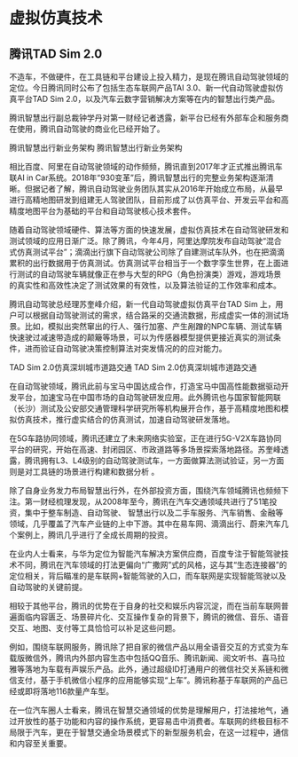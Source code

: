 # 虚拟仿真技术


## 腾讯TAD Sim 2.0


不造车，不做硬件，在工具链和平台建设上投入精力，是现在腾讯自动驾驶领域的定位。今日腾讯同时公布了包括生态车联网产品TAI 3.0、新一代自动驾驶虚拟仿真平台TAD Sim 2.0，以及汽车云数字营销解决方案等在内的智慧出行类产品。

腾讯智慧出行副总裁钟学丹对第一财经记者透露，新平台已经有外部车企和服务商在使用，腾讯自动驾驶的商业化已经开始了。

腾讯智慧出行新业务架构
腾讯智慧出行新业务架构

相比百度、阿里在自动驾驶领域的动作频频，腾讯直到2017年才正式推出腾讯车联AI in Car系统。2018年“930变革”后，腾讯智慧出行的完整业务架构逐渐清晰。但据记者了解，腾讯自动驾驶业务团队其实从2016年开始成立布局，从最早进行高精地图研发到组建无人驾驶团队，目前形成了以仿真平台、开发云平台和高精度地图平台为基础的平台和自动驾驶核心技术套件。

随着自动驾驶领域硬件、算法等方面的快速发展，虚拟仿真技术在自动驾驶研发和测试领域的应用日渐广泛。除了腾讯，今年4月，阿里达摩院发布自动驾驶“混合式仿真测试平台”；滴滴出行旗下自动驾驶公司除了自建测试车队外，也在把滴滴累积的出行数据用于仿真测试。仿真测试平台相当于一个数字孪生世界，在上面进行测试的自动驾驶车辆就像正在参与大型的RPG（角色扮演类）游戏，游戏场景的真实性和高效性决定了测试效果的有效性，以及算法验证的工作效率和成本。

腾讯自动驾驶总经理苏奎峰介绍，新一代自动驾驶虚拟仿真平台TAD Sim 上，用户可以根据自动驾驶测试的需求，结合路采的交通流数据，形成虚实一体的测试场景。比如，模拟出突然窜出的行人、强行加塞、产生剐蹭的NPC车辆、测试车辆快速驶过减速带造成的颠簸等场景，可以为传感器模型提供更接近真实的测试条件，进而验证自动驾驶决策控制算法对突发情况的的应对能力。

TAD Sim 2.0仿真深圳城市道路交通
TAD Sim 2.0仿真深圳城市道路交通

在自动驾驶领域，腾讯此前与宝马中国达成合作，打造宝马中国高性能数据驱动开发平台，加速宝马在中国市场的自动驾驶研发应用。此外腾讯也与国家智能网联（长沙）测试及公安部交通管理科学研究所等机构展开合作，基于高精度地图和模拟仿真技术，推行虚实结合的仿真测试，加速自动驾驶研发落地。

在5G车路协同领域，腾讯还建立了未来网络实验室，正在进行5G-V2X车路协同平台的研究，开始在高速、封闭园区、市政道路等多场景探索落地路径。苏奎峰透露，腾讯拥有L3、L4级别的自动驾驶测试车，一方面做算法测试验证，另一方面则是对工具链的场景进行构建和数据分析 。

除了自身业务发力布局智慧出行外，在外部投资方面，围绕汽车领域腾讯也频频下注。第一财经梳理发现，从2008年至今，腾讯在汽车交通领域共进行了51笔投资，集中于整车制造、自动驾驶、 智慧出行以及二手车服务、汽车销售、金融等领域，几乎覆盖了汽车产业链的上中下游。其中在易车网、滴滴出行、蔚来汽车几个案例上，腾讯几乎进行了全成长周期的投资。

在业内人士看来，与华为定位为智能汽车解决方案供应商，百度专注于智能驾驶技术不同，腾讯在汽车领域的打法更偏向“广撒网”式的风格，这与其“生态连接器”的定位相关，背后瞄准的是车联网+智能驾驶的入口，而车联网是实现智能驾驶以及自动驾驶的关键前提。

相较于其他平台，腾讯的优势在于自身的社交和娱乐内容沉淀，而在当前车联网普遍面临内容匮乏、场景碎片化、交互操作复杂的背景下，腾讯的微信、音乐、语音交互、地图、支付等工具恰恰可以补足这些问题。

例如，围绕车联网服务，腾讯除了把自家的微信产品以用全语音交互的方式变为车载版微信外，腾讯内外部内容生态中包括QQ音乐、腾讯新闻、阅文听书、喜马拉雅等落地为车载有声娱乐产品。此外，通过超级ID打通用户的微信社交关系链和微信支付，基于手机微信小程序的应用能够实现“上车”。腾讯称基于车联网的产品已经或即将落地116款量产车型。

在一位汽车圈人士看来，腾讯在智慧交通领域的优势是理解用户，打法接地气，通过开放性的基于功能和内容的操作系统，更容易击中消费者。车联网的终极目标不局限于汽车，更在于智慧交通全场景模式下的新型服务机会，在这一过程中，通信和内容至关重要。


